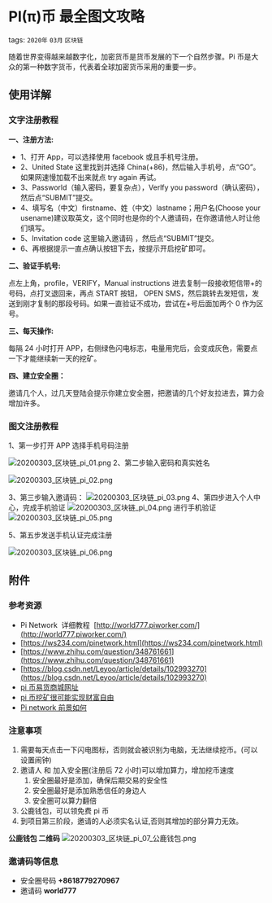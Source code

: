 # PI(π)币 最全图文攻略

tags: `2020年` `03月` `区块链`

随着世界变得越来越数字化，加密货币是货币发展的下一个自然步骤。Pi 币是大众的第一种数字货币，代表着全球加密货币采用的重要一步。

## 使用详解

### 文字注册教程

**一、注册方法:**

- 1、打开 App，可以选择使用 facebook 或且手机号注册。
- 2、United State 这里找到并选择 China(+86)，然后输入手机号，点“GO”。如果网速慢加载不出来就点 try again 再试。
- 3、Passworld（输入密码，要复杂点），Verlfy you password（确认密码），然后点“SUBMIT”提交。
- 4、填写名（中文）firstname、姓（中文）lastname；用户名(Choose your usename)建议取英文，这个同时也是你的个人邀请码，在你邀请他人时让他们填写。
- 5、Invitation code 这里输入邀请码 ，然后点“SUBMIT”提交。
- 6、再根据提示一直点确认按钮下去，按提示开启挖矿即可。

**二、验证手机号:**

点左上角，profile，VERIFY，Manual instructions 进去复制一段接收短信带+的号码，点打叉退回来，再点 START 按钮，
OPEN SMS，然后跳转去发短信，发送到刚才复制的那段号码。如果一直验证不成功，尝试在+号后面加两个 0 作为区号。

**三、每天操作:**

每隔 24 小时打开 APP，右侧绿色闪电标志，电量用完后，会变成灰色，需要点一下才能继续新一天的挖矿。

**四、建立安全圈：**

邀请几个人，过几天登陆会提示你建立安全圈，把邀请的几个好友拉进去，算力会增加许多。

### 图文注册教程

1、第一步打开 APP 选择手机号码注册

![20200303_区块链_pi_01.png](https://raw.githubusercontent.com/fansichao/images/master/markdown/20200303_%E5%8C%BA%E5%9D%97%E9%93%BE_pi_01.png)
2、第二步输入密码和真实姓名

![20200303_区块链_pi_02.png](https://raw.githubusercontent.com/fansichao/images/master/markdown/20200303_%E5%8C%BA%E5%9D%97%E9%93%BE_pi_02.png)

3、第三步输入邀请码：
![20200303_区块链_pi_03.png](https://raw.githubusercontent.com/fansichao/images/master/markdown/20200303_%E5%8C%BA%E5%9D%97%E9%93%BE_pi_03.png)
4、第四步进入个人中心，完成手机验证
![20200303_区块链_pi_04.png](https://raw.githubusercontent.com/fansichao/images/master/markdown/20200303_%E5%8C%BA%E5%9D%97%E9%93%BE_pi_04.png)
进行手机验证
![20200303_区块链_pi_05.png](https://raw.githubusercontent.com/fansichao/images/master/markdown/20200303_%E5%8C%BA%E5%9D%97%E9%93%BE_pi_05.png)

5、第五步发送手机认证完成注册

![20200303_区块链_pi_06.png](https://raw.githubusercontent.com/fansichao/images/master/markdown/20200303_%E5%8C%BA%E5%9D%97%E9%93%BE_pi_06.png)

## 附件

### 参考资源

- Pi Network  详细教程  [http://world777.piworker.com/](http://world777.piworker.com/)
- [https://ws234.com/pinetwork.html](https://ws234.com/pinetwork.html)
- [https://www.zhihu.com/question/348761661](https://www.zhihu.com/question/348761661)
- [https://blog.csdn.net/Leyoo/article/details/102993270](https://blog.csdn.net/Leyoo/article/details/102993270)
- [pi 币易货商城网址](https://paypi.shop)
- [pi 币挖矿很可能实现财富自由](https://m.jinse.com/blockchain/576343.html?source=m)
- [Pi network 前景如何](https://www.zhihu.com/question/348761661)

### 注意事项

1. 需要每天点击一下闪电图标，否则就会被识别为电脑，无法继续挖币。(可以设置闹钟)
2. 邀请人 和 加入安全圈(注册后 72 小时)可以增加算力，增加挖币速度
   1. 安全圈最好是添加，确保后期交易的安全性
   2. 安全圈最好是添加熟悉信任的身边人
   3. 安全圈可以算力翻倍
3. 公鹿钱包，可以领免费 pi 币
4. 到项目第三阶段，邀请的人必须实名认证,否则其增加的部分算力无效。

**公鹿钱包 二维码**
![20200303_区块链_pi_07_公鹿钱包.png](https://raw.githubusercontent.com/fansichao/images/master/markdown/20200303_%E5%8C%BA%E5%9D%97%E9%93%BE_pi_07_%E5%85%AC%E9%B9%BF%E9%92%B1%E5%8C%85.png)

### 邀请码等信息

- 安全圈号码 **+8618779270967**
- 邀请码 **world777**

